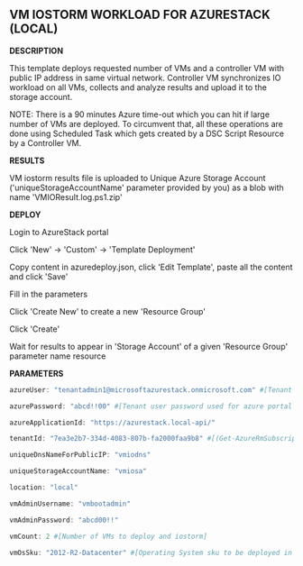 ## VM IOSTORM WORKLOAD FOR AZURESTACK (LOCAL) ##

<b>DESCRIPTION</b>

This template deploys requested number of VMs and a controller VM with public IP address in same virtual network. Controller VM synchronizes IO workload on all VMs, collects and analyze results and upload it to the storage account.

NOTE: There is a 90 minutes Azure time-out which you can hit if large number of VMs are deployed. To circumvent that, all these operations are done using Scheduled Task which gets created by a DSC Script Resource by a Controller VM.


<b>RESULTS</b>

VM iostorm results file is uploaded to Unique Azure Storage Account ('uniqueStorageAccountName' parameter provided by you) as a blob with name 'VMIOResult.log.ps1.zip'


<b>DEPLOY</b>


Login to AzureStack portal

Click 'New' -> 'Custom' -> 'Template Deployment'

Copy content in azuredeploy.json, click 'Edit Template', paste all the content and click 'Save'

Fill in the parameters

Click 'Create New' to create a new 'Resource Group'

Click 'Create'

Wait for results to appear in 'Storage Account' of a given 'Resource Group' parameter name resource


<b>PARAMETERS</b>
```PowerShell
azureUser: "tenantadmin1@microsoftazurestack.onmicrosoft.com" #[Tenant user name used for azure portal login]

azurePassword: "abcd!!00" #[Tenant user password used for azure portal login]

azureApplicationId: "https://azurestack.local-api/"

tenantId: "7ea3e2b7-334d-4083-807b-fa2000faa9b8" #[(Get-AzureRmSubscription).TenantId]

uniqueDnsNameForPublicIP: "vmiodns"

uniqueStorageAccountName: "vmiosa"

location: "local"

vmAdminUsername: "vmbootadmin"

vmAdminPassword: "abcd00!!"

vmCount: 2 #[Number of VMs to deploy and iostorm]

vmOsSku: "2012-R2-Datacenter" #[Operating System sku to be deployed in VMs]
```